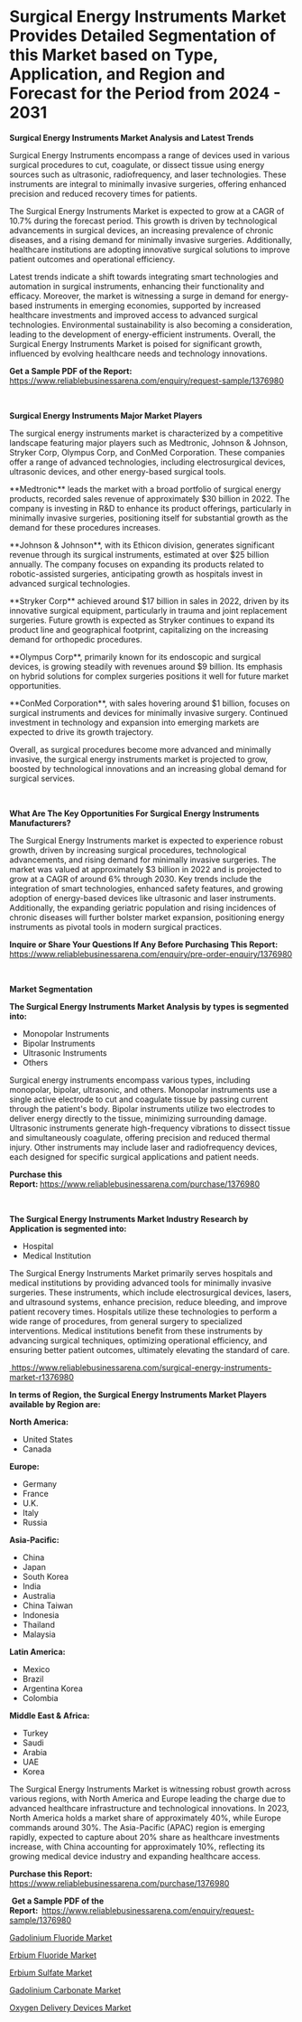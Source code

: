<p><h1>Surgical Energy Instruments Market Provides Detailed Segmentation of this Market based on Type, Application, and Region and Forecast for the Period from 2024 - 2031</h1></p><p><strong>Surgical Energy Instruments Market Analysis and Latest Trends</strong></p>
<p><p>Surgical Energy Instruments encompass a range of devices used in various surgical procedures to cut, coagulate, or dissect tissue using energy sources such as ultrasonic, radiofrequency, and laser technologies. These instruments are integral to minimally invasive surgeries, offering enhanced precision and reduced recovery times for patients.</p><p>The Surgical Energy Instruments Market is expected to grow at a CAGR of 10.7% during the forecast period. This growth is driven by technological advancements in surgical devices, an increasing prevalence of chronic diseases, and a rising demand for minimally invasive surgeries. Additionally, healthcare institutions are adopting innovative surgical solutions to improve patient outcomes and operational efficiency.</p><p>Latest trends indicate a shift towards integrating smart technologies and automation in surgical instruments, enhancing their functionality and efficacy. Moreover, the market is witnessing a surge in demand for energy-based instruments in emerging economies, supported by increased healthcare investments and improved access to advanced surgical technologies. Environmental sustainability is also becoming a consideration, leading to the development of energy-efficient instruments. Overall, the Surgical Energy Instruments Market is poised for significant growth, influenced by evolving healthcare needs and technology innovations.</p></p>
<p><strong>Get a Sample PDF of the Report:&nbsp;</strong> <a href="https://www.reliablebusinessarena.com/enquiry/request-sample/1376980?utm_campaign=1331&utm_medium=2&utm_source=Github&utm_content=ia&utm_term=23102024&utm_id=surgical-energy-instruments">https://www.reliablebusinessarena.com/enquiry/request-sample/1376980</a></p>
<p>&nbsp;</p>
<p><strong>Surgical Energy Instruments Major Market Players</strong></p>
<p><p>The surgical energy instruments market is characterized by a competitive landscape featuring major players such as Medtronic, Johnson & Johnson, Stryker Corp, Olympus Corp, and ConMed Corporation. These companies offer a range of advanced technologies, including electrosurgical devices, ultrasonic devices, and other energy-based surgical tools.</p><p>**Medtronic** leads the market with a broad portfolio of surgical energy products, recorded sales revenue of approximately $30 billion in 2022. The company is investing in R&D to enhance its product offerings, particularly in minimally invasive surgeries, positioning itself for substantial growth as the demand for these procedures increases.</p><p>**Johnson & Johnson**, with its Ethicon division, generates significant revenue through its surgical instruments, estimated at over $25 billion annually. The company focuses on expanding its products related to robotic-assisted surgeries, anticipating growth as hospitals invest in advanced surgical technologies.</p><p>**Stryker Corp** achieved around $17 billion in sales in 2022, driven by its innovative surgical equipment, particularly in trauma and joint replacement surgeries. Future growth is expected as Stryker continues to expand its product line and geographical footprint, capitalizing on the increasing demand for orthopedic procedures.</p><p>**Olympus Corp**, primarily known for its endoscopic and surgical devices, is growing steadily with revenues around $9 billion. Its emphasis on hybrid solutions for complex surgeries positions it well for future market opportunities.</p><p>**ConMed Corporation**, with sales hovering around $1 billion, focuses on surgical instruments and devices for minimally invasive surgery. Continued investment in technology and expansion into emerging markets are expected to drive its growth trajectory.</p><p>Overall, as surgical procedures become more advanced and minimally invasive, the surgical energy instruments market is projected to grow, boosted by technological innovations and an increasing global demand for surgical services.</p></p>
<p>&nbsp;</p>
<p><strong>What Are The Key Opportunities For Surgical Energy Instruments Manufacturers?</strong></p>
<p><p>The Surgical Energy Instruments market is expected to experience robust growth, driven by increasing surgical procedures, technological advancements, and rising demand for minimally invasive surgeries. The market was valued at approximately $3 billion in 2022 and is projected to grow at a CAGR of around 6% through 2030. Key trends include the integration of smart technologies, enhanced safety features, and growing adoption of energy-based devices like ultrasonic and laser instruments. Additionally, the expanding geriatric population and rising incidences of chronic diseases will further bolster market expansion, positioning energy instruments as pivotal tools in modern surgical practices.</p></p>
<p><strong>Inquire or Share Your Questions If Any Before Purchasing This Report:</strong> <a href="https://www.reliablebusinessarena.com/enquiry/pre-order-enquiry/1376980?utm_campaign=1331&utm_medium=2&utm_source=Github&utm_content=ia&utm_term=23102024&utm_id=surgical-energy-instruments">https://www.reliablebusinessarena.com/enquiry/pre-order-enquiry/1376980</a></p>
<p>&nbsp;</p>
<p><strong>Market Segmentation</strong></p>
<p><strong>The Surgical Energy Instruments Market Analysis by types is segmented into:</strong></p>
<p><ul><li>Monopolar Instruments</li><li>Bipolar Instruments</li><li>Ultrasonic Instruments</li><li>Others</li></ul></p>
<p><p>Surgical energy instruments encompass various types, including monopolar, bipolar, ultrasonic, and others. Monopolar instruments use a single active electrode to cut and coagulate tissue by passing current through the patient's body. Bipolar instruments utilize two electrodes to deliver energy directly to the tissue, minimizing surrounding damage. Ultrasonic instruments generate high-frequency vibrations to dissect tissue and simultaneously coagulate, offering precision and reduced thermal injury. Other instruments may include laser and radiofrequency devices, each designed for specific surgical applications and patient needs.</p></p>
<p><strong>Purchase this Report:&nbsp;</strong><a href="https://www.reliablebusinessarena.com/purchase/1376980?utm_campaign=1331&utm_medium=2&utm_source=Github&utm_content=ia&utm_term=23102024&utm_id=surgical-energy-instruments">https://www.reliablebusinessarena.com/purchase/1376980</a></p>
<p>&nbsp;</p>
<p><strong>The Surgical Energy Instruments Market Industry Research by Application is segmented into:</strong></p>
<p><ul><li>Hospital</li><li>Medical Institution</li></ul></p>
<p><p>The Surgical Energy Instruments Market primarily serves hospitals and medical institutions by providing advanced tools for minimally invasive surgeries. These instruments, which include electrosurgical devices, lasers, and ultrasound systems, enhance precision, reduce bleeding, and improve patient recovery times. Hospitals utilize these technologies to perform a wide range of procedures, from general surgery to specialized interventions. Medical institutions benefit from these instruments by advancing surgical techniques, optimizing operational efficiency, and ensuring better patient outcomes, ultimately elevating the standard of care.</p></p>
<p><a href="https://www.reliablebusinessarena.com/surgical-energy-instruments-market-r1376980?utm_campaign=1331&utm_medium=2&utm_source=Github&utm_content=ia&utm_term=23102024&utm_id=surgical-energy-instruments">&nbsp;https://www.reliablebusinessarena.com/surgical-energy-instruments-market-r1376980</a></p>
<p><strong>In terms of Region, the Surgical Energy Instruments Market Players available by Region are:</strong></p>
<p>
    <p> <strong> North America: </strong>
        <ul>
            <li>United States</li>
            <li>Canada</li>
        </ul>
        </p> 
    <p> <strong> Europe: </strong>
        <ul>
            <li>Germany</li>
            <li>France</li>
            <li>U.K.</li>
            <li>Italy</li>
            <li>Russia</li>
        </ul>
        </p> 
    <p> <strong> Asia-Pacific: </strong>
        <ul>
            <li>China</li>
            <li>Japan</li>
            <li>South Korea</li>
            <li>India</li>
            <li>Australia</li>
            <li>China Taiwan</li>
            <li>Indonesia</li>
            <li>Thailand</li>
            <li>Malaysia</li>
        </ul>
        </p> 
    <p> <strong> Latin America: </strong>
        <ul>
            <li>Mexico</li>
            <li>Brazil</li>
            <li>Argentina Korea</li>
            <li>Colombia</li>
        </ul>
        </p> 
    <p> <strong> Middle East & Africa: </strong>
        <ul>
            <li>Turkey</li>
            <li>Saudi</li>
            <li>Arabia</li>
            <li>UAE</li>
            <li>Korea</li>
        </ul>
    </p>
    </p>
<p><p>The Surgical Energy Instruments Market is witnessing robust growth across various regions, with North America and Europe leading the charge due to advanced healthcare infrastructure and technological innovations. In 2023, North America holds a market share of approximately 40%, while Europe commands around 30%. The Asia-Pacific (APAC) region is emerging rapidly, expected to capture about 20% share as healthcare investments increase, with China accounting for approximately 10%, reflecting its growing medical device industry and expanding healthcare access.</p></p>
<p><strong>Purchase this Report: </strong><a href="https://www.reliablebusinessarena.com/purchase/1376980?utm_campaign=1331&utm_medium=2&utm_source=Github&utm_content=ia&utm_term=23102024&utm_id=surgical-energy-instruments">https://www.reliablebusinessarena.com/purchase/1376980</a></p>
<p>&nbsp;<strong>Get a Sample PDF of the Report:&nbsp;&nbsp;</strong><a href="https://www.reliablebusinessarena.com/enquiry/request-sample/1376980?utm_campaign=1331&utm_medium=2&utm_source=Github&utm_content=ia&utm_term=23102024&utm_id=surgical-energy-instruments">https://www.reliablebusinessarena.com/enquiry/request-sample/1376980</a></p>
<p><strong></strong></p>
<p><p><a href="https://www.linkedin.com/pulse/gadolinium-fluoride-market-outlook-forecast-from-2024-2031-hrc4e?utm_campaign=1331&utm_medium=2&utm_source=Github&utm_content=ia&utm_term=23102024&utm_id=surgical-energy-instruments">Gadolinium Fluoride Market</a></p><p><a href="https://www.linkedin.com/pulse/global-perspectives-erbium-fluoride-market-trends-challenges-3t0wf?utm_campaign=1331&utm_medium=2&utm_source=Github&utm_content=ia&utm_term=23102024&utm_id=surgical-energy-instruments">Erbium Fluoride Market</a></p><p><a href="https://www.linkedin.com/pulse/erbium-sulfate-market-segmentation-applications-types-growth-0jjcf?utm_campaign=1331&utm_medium=2&utm_source=Github&utm_content=ia&utm_term=23102024&utm_id=surgical-energy-instruments">Erbium Sulfate Market</a></p><p><a href="https://www.linkedin.com/pulse/gadolinium-carbonate-market-global-share-ranking-overall-b7yff?utm_campaign=1331&utm_medium=2&utm_source=Github&utm_content=ia&utm_term=23102024&utm_id=surgical-energy-instruments">Gadolinium Carbonate Market</a></p><p><a href="https://www.linkedin.com/pulse/oxygen-delivery-devices-market-forecasts-trends-impact-analysis-dybqc?utm_campaign=1331&utm_medium=2&utm_source=Github&utm_content=ia&utm_term=23102024&utm_id=surgical-energy-instruments">Oxygen Delivery Devices Market</a></p></p>